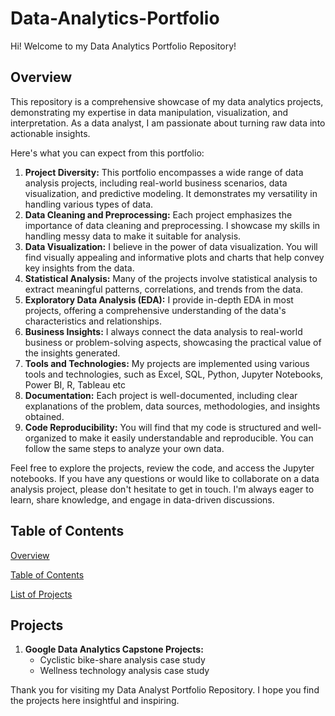 # Data-Analytics-Portfolio
Hi! Welcome to my Data Analytics Portfolio Repository! 
## Overview
This repository is a comprehensive showcase of my data analytics projects, demonstrating my expertise in data manipulation, visualization, and interpretation. As a data analyst, I am passionate about turning raw data into actionable insights.

Here's what you can expect from this portfolio:
1.	**Project Diversity:** This portfolio encompasses a wide range of data analysis projects, including real-world business scenarios, data visualization, and predictive modeling. It demonstrates my versatility in handling various types of data.
2.	**Data Cleaning and Preprocessing:** Each project emphasizes the importance of data cleaning and preprocessing. I showcase my skills in handling messy data to make it suitable for analysis.
3.	**Data Visualization:** I believe in the power of data visualization. You will find visually appealing and informative plots and charts that help convey key insights from the data.
4.	**Statistical Analysis:** Many of the projects involve statistical analysis to extract meaningful patterns, correlations, and trends from the data.
5.	**Exploratory Data Analysis (EDA):** I provide in-depth EDA in most projects, offering a comprehensive understanding of the data's characteristics and relationships.
6.	**Business Insights:** I always connect the data analysis to real-world business or problem-solving aspects, showcasing the practical value of the insights generated.
7.	**Tools and Technologies:** My projects are implemented using various tools and technologies, such as Excel, SQL, Python, Jupyter Notebooks, Power BI, R, Tableau etc
8.	**Documentation:** Each project is well-documented, including clear explanations of the problem, data sources, methodologies, and insights obtained.
9.	**Code Reproducibility:** You will find that my code is structured and well-organized to make it easily understandable and reproducible. You can follow the same steps to analyze your own data.

Feel free to explore the projects, review the code, and access the Jupyter notebooks. If you have any questions or would like to collaborate on a data analysis project, please don't hesitate to get in touch. I'm always eager to learn, share knowledge, and engage in data-driven discussions.

## Table of Contents
[Overview](#Overview)

[Table of Contents](#Table-of-Con)

[List of Projects](#Projects)

## Projects
1.	**Google Data Analytics Capstone Projects:** 
    - Cyclistic bike-share analysis case study
    - Wellness technology analysis case study

Thank you for visiting my Data Analyst Portfolio Repository. I hope you find the projects here insightful and inspiring.
